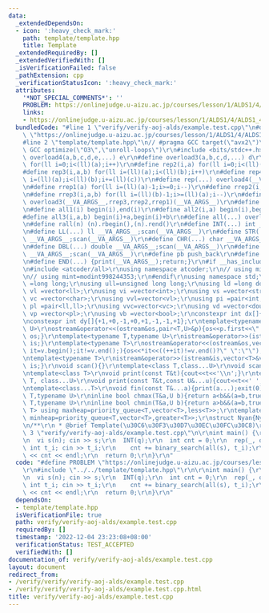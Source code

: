 ```yaml
---
data:
  _extendedDependsOn:
  - icon: ':heavy_check_mark:'
    path: template/template.hpp
    title: Template
  _extendedRequiredBy: []
  _extendedVerifiedWith: []
  _isVerificationFailed: false
  _pathExtension: cpp
  _verificationStatusIcon: ':heavy_check_mark:'
  attributes:
    '*NOT_SPECIAL_COMMENTS*': ''
    PROBLEM: https://onlinejudge.u-aizu.ac.jp/courses/lesson/1/ALDS1/4/ALDS1_4_B
    links:
    - https://onlinejudge.u-aizu.ac.jp/courses/lesson/1/ALDS1/4/ALDS1_4_B
  bundledCode: "#line 1 \"verify/verify-aoj-alds/example.test.cpp\"\n#define PROBLEM\
    \ \"https://onlinejudge.u-aizu.ac.jp/courses/lesson/1/ALDS1/4/ALDS1_4_B\"\r\n\
    #line 2 \"template/template.hpp\"\n// #pragma GCC target(\"avx2\")\r\n// #pragma\
    \ GCC optimize(\"O3\",\"unroll-loops\")\r\n#include <bits/stdc++.h>\r\n#define\
    \ overload4(a,b,c,d,e,...) e\r\n#define overload3(a,b,c,d,...) d\r\n#define rep1(a)\
    \ for(ll i=0;i<(ll)(a);i++)\r\n#define rep2(i,a) for(ll i=0;i<(ll)(a);i++)\r\n\
    #define rep3(i,a,b) for(ll i=(ll)(a);i<(ll)(b);i++)\r\n#define rep4(i,a,b,c) for(ll\
    \ i=(ll)(a);i<(ll)(b);i+=(ll)(c))\r\n#define rep(...) overload4(__VA_ARGS__,rep4,rep3,rep2,rep1)(__VA_ARGS__)\r\
    \n#define rrep1(a) for(ll i=(ll)(a)-1;i>=0;i--)\r\n#define rrep2(i,a) for(ll i=(ll)(a)-1;i>=0;i--)\r\
    \n#define rrep3(i,a,b) for(ll i=(ll)(b)-1;i>=(ll)(a);i--)\r\n#define rrep(...)\
    \ overload3(__VA_ARGS__,rrep3,rrep2,rrep1)(__VA_ARGS__)\r\n#define fore(...) for(auto&&__VA_ARGS__)\r\
    \n#define all1(i) begin(i),end(i)\r\n#define all2(i,a) begin(i),begin(i)+a\r\n\
    #define all3(i,a,b) begin(i)+a,begin(i)+b\r\n#define all(...) overload3(__VA_ARGS__,all3,all2,all1)(__VA_ARGS__)\r\
    \n#define rall(n) (n).rbegin(),(n).rend()\r\n#define INT(...) int __VA_ARGS__;scan(__VA_ARGS__)\r\
    \n#define LL(...) ll __VA_ARGS__;scan(__VA_ARGS__)\r\n#define STR(...) string\
    \ __VA_ARGS__;scan(__VA_ARGS__)\r\n#define CHR(...) char __VA_ARGS__;scan(__VA_ARGS__)\r\
    \n#define DBL(...) double __VA_ARGS__;scan(__VA_ARGS__)\r\n#define LD(...) ld\
    \ __VA_ARGS__;scan(__VA_ARGS__)\r\n#define pb push_back\r\n#define eb emplace_back\r\
    \n#define END(...) {print(__VA_ARGS__);return;}\r\n#if __has_include(<atcoder/all>)\r\
    \n#include <atcoder/all>\r\nusing namespace atcoder;\r\n// using mint=modint1000000007;\r\
    \n// using mint=modint998244353;\r\n#endif\r\nusing namespace std;\r\nusing ll\
    \ =long long;\r\nusing ull=unsigned long long;\r\nusing ld =long double;\r\nusing\
    \ vl =vector<ll>;\r\nusing vi =vector<int>;\r\nusing vs =vector<string>;\r\nusing\
    \ vc =vector<char>;\r\nusing vvl=vector<vl>;\r\nusing pi =pair<int,int>;\r\nusing\
    \ pl =pair<ll,ll>;\r\nusing vvc=vector<vc>;\r\nusing vd =vector<double>;\r\nusing\
    \ vp =vector<pl>;\r\nusing vb =vector<bool>;\r\nconstexpr int dx[]{+0,+1,+0,-1,+1,+1,-1,-1};\r\
    \nconstexpr int dy[]{+1,+0,-1,+0,+1,-1,-1,+1};\r\ntemplate<typename T,typename\
    \ U>\r\nostream&operator<<(ostream&os,pair<T,U>&p){os<<p.first<<\" \"<<p.second;return\
    \ os;}\r\ntemplate<typename T,typename U>\r\nistream&operator>>(istream&is,pair<T,U>&p){is>>p.first>>p.second;return\
    \ is;}\r\ntemplate<typename T>\r\nostream&operator<<(ostream&os,vector<T>&v){for(auto\
    \ it=v.begin();it!=v.end();){os<<*it<<((++it)!=v.end()?\" \":\"\");}return os;}\r\
    \ntemplate<typename T>\r\nistream&operator>>(istream&is,vector<T>&v){for(T&e:v)is>>e;return\
    \ is;}\r\nvoid scan(){}\r\ntemplate<class T,class...U>\r\nvoid scan(T&t,U&...u){cin>>t;scan(u...);}\r\
    \ntemplate<class T>\r\nvoid print(const T&t){cout<<t<<'\\n';}\r\ntemplate<class\
    \ T, class...U>\r\nvoid print(const T&t,const U&...u){cout<<t<<' ';print(u...);}\r\
    \ntemplate<class...T>\r\nvoid fin(const T&...a){print(a...);exit(0);}\r\ntemplate<typename\
    \ T,typename U>\r\ninline bool chmax(T&a,U b){return a<b&&(a=b,true);}\r\ntemplate<typename\
    \ T,typename U>\r\ninline bool chmin(T&a,U b){return a>b&&(a=b,true);}\r\ntemplate<class\
    \ T> using maxheap=priority_queue<T,vector<T>,less<T>>;\r\ntemplate<class T> using\
    \ minheap=priority_queue<T,vector<T>,greater<T>>;\r\nstruct Nyan{Nyan(){cin.tie(nullptr);ios::sync_with_stdio(false);cout.tie(0);cout<<fixed<<setprecision(12);cerr<<fixed<<setprecision(12);}};\r\
    \n/**\r\n * @brief Template(\u30C6\u30F3\u30D7\u30EC\u30FC\u30C8)\r\n*/\n#line\
    \ 3 \"verify/verify-aoj-alds/example.test.cpp\"\n\r\nint main() {\r\n  INT(n);\r\
    \n  vi s(n); cin >> s;\r\n  INT(q);\r\n  int cnt = 0;\r\n  rep(_, q) {\r\n   \
    \ int t_i; cin >> t_i;\r\n    cnt += binary_search(all(s), t_i);\r\n  }\r\n  cout\
    \ << cnt << endl;\r\n  return 0;\r\n}\r\n"
  code: "#define PROBLEM \"https://onlinejudge.u-aizu.ac.jp/courses/lesson/1/ALDS1/4/ALDS1_4_B\"\
    \r\n#include \"../../template/template.hpp\"\r\n\r\nint main() {\r\n  INT(n);\r\
    \n  vi s(n); cin >> s;\r\n  INT(q);\r\n  int cnt = 0;\r\n  rep(_, q) {\r\n   \
    \ int t_i; cin >> t_i;\r\n    cnt += binary_search(all(s), t_i);\r\n  }\r\n  cout\
    \ << cnt << endl;\r\n  return 0;\r\n}\r\n"
  dependsOn:
  - template/template.hpp
  isVerificationFile: true
  path: verify/verify-aoj-alds/example.test.cpp
  requiredBy: []
  timestamp: '2022-12-04 23:23:08+08:00'
  verificationStatus: TEST_ACCEPTED
  verifiedWith: []
documentation_of: verify/verify-aoj-alds/example.test.cpp
layout: document
redirect_from:
- /verify/verify/verify-aoj-alds/example.test.cpp
- /verify/verify/verify-aoj-alds/example.test.cpp.html
title: verify/verify-aoj-alds/example.test.cpp
---
```

